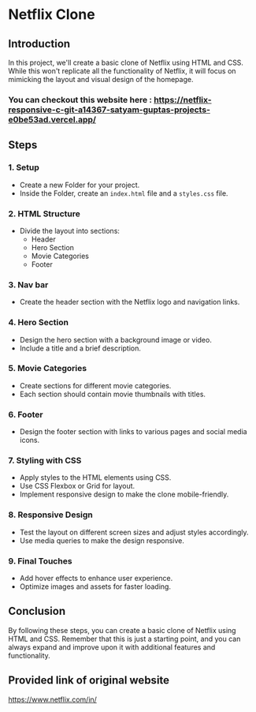 # Netflix Clone

## Introduction
In this project, we'll create a basic clone of Netflix using HTML and CSS. While this won't replicate all the functionality of Netflix, it will focus on mimicking the layout and visual design of the homepage.

### You can checkout this website here : https://netflix-responsive-c-git-a14367-satyam-guptas-projects-e0be53ad.vercel.app/

## Steps

### 1. Setup
- Create a new Folder for your project.
- Inside the Folder, create an `index.html` file and a `styles.css` file.

### 2. HTML Structure
- Divide the layout into sections:
  - Header
  - Hero Section
  - Movie Categories
  - Footer

### 3. Nav bar
- Create the header section with the Netflix logo and navigation links.

### 4. Hero Section
- Design the hero section with a background image or video.
- Include a title and a brief description.

### 5. Movie Categories
- Create sections for different movie categories.
- Each section should contain movie thumbnails with titles.

### 6. Footer
- Design the footer section with links to various pages and social media icons.

### 7. Styling with CSS
- Apply styles to the HTML elements using CSS.
- Use CSS Flexbox or Grid for layout.
- Implement responsive design to make the clone mobile-friendly.

### 8. Responsive Design
- Test the layout on different screen sizes and adjust styles accordingly.
- Use media queries to make the design responsive.

### 9. Final Touches
- Add hover effects to enhance user experience.
- Optimize images and assets for faster loading.

## Conclusion
By following these steps, you can create a basic clone of Netflix using HTML and CSS. Remember that this is just a starting point, and you can always expand and improve upon it with additional features and functionality.

## Provided link of original website
https://www.netflix.com/in/
